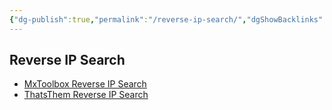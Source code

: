 ```yaml
---
{"dg-publish":true,"permalink":"/reverse-ip-search/","dgShowBacklinks":true,"dgShowLocalGraph":true}
---
```



## Reverse IP Search
- [MxToolbox Reverse IP Search](https://mxtoolbox.com/ReverseLookup.aspx)
- [ThatsThem Reverse IP Search](https://thatsthem.com/reverse-ip-lookup)
